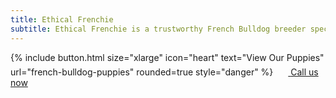 ```yaml
---
title: Ethical Frenchie
subtitle: Ethical Frenchie is a trustworthy French Bulldog breeder specializing in raising healthy, happy, and loving Frenchies.
---
```


{% include button.html size="xlarge" icon="heart" text="View Our Puppies" url="french-bulldog-puppies" rounded=true style="danger" %}
<a class="uk-button uk-button-danger uk-border-pill uk-button-xlarge my-border-rounded" href="tel:212-739-0182">
    <span data-uk-icon="phone" class="uk-icon">
        <svg width="20" height="20" viewBox="0 0 20 20" xmlns="http://www.w3.org/2000/svg">
                 </svg>
    </span>
    Call us now
</a>
